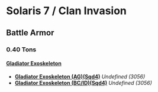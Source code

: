 # Solaris 7 / Clan Invasion 

## Battle Armor 

### 0.40 Tons 

#### [Gladiator Exoskeleton](../../../units/gladiator_exoskeleton.md) 

- [**Gladiator Exoskeleton (AG)(Sqd4)**](../../../units/gladiator_exoskeleton/gladiator_exoskeleton_agsqd4.md) *Undefined (3056)* 
- [**Gladiator Exoskeleton (BC/ID)(Sqd4)**](../../../units/gladiator_exoskeleton/gladiator_exoskeleton_bc_idsqd4.md) *Undefined (3056)* 

